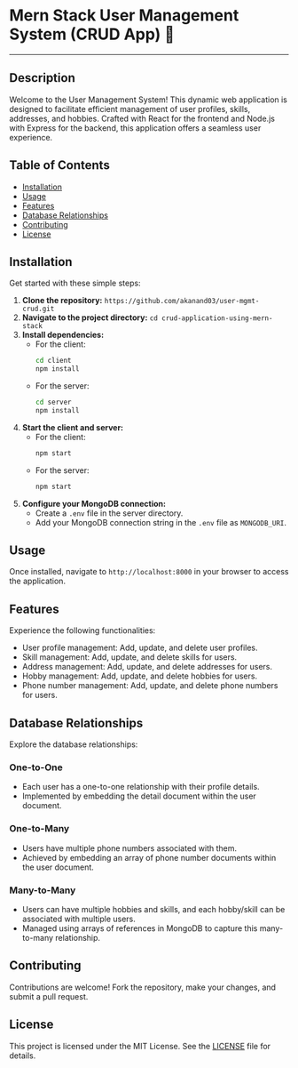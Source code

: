 # Mern Stack User Management System (CRUD App) 🚀
<hr>

## Description

Welcome to the User Management System! This dynamic web application is designed to facilitate efficient management of user profiles, skills, addresses, and hobbies. Crafted with React for the frontend and Node.js with Express for the backend, this application offers a seamless user experience.

## Table of Contents

- [Installation](#installation)
- [Usage](#usage)
- [Features](#features)
- [Database Relationships](#database-relationships)
- [Contributing](#contributing)
- [License](#license)

## Installation

Get started with these simple steps:

1. **Clone the repository:** `https://github.com/akanand03/user-mgmt-crud.git`
2. **Navigate to the project directory:** `cd crud-application-using-mern-stack`
3. **Install dependencies:**
   - For the client:
     ```bash
     cd client
     npm install
     ```
   - For the server:
     ```bash
     cd server
     npm install
     ```
4. **Start the client and server:**
   - For the client:
     ```bash
     npm start
     ```
   - For the server:
     ```bash
     npm start
     ```
5. **Configure your MongoDB connection:**
   - Create a `.env` file in the server directory.
   - Add your MongoDB connection string in the `.env` file as `MONGODB_URI`.

## Usage

Once installed, navigate to `http://localhost:8000` in your browser to access the application.

## Features

Experience the following functionalities:

- User profile management: Add, update, and delete user profiles.
- Skill management: Add, update, and delete skills for users.
- Address management: Add, update, and delete addresses for users.
- Hobby management: Add, update, and delete hobbies for users.
- Phone number management: Add, update, and delete phone numbers for users.

## Database Relationships

Explore the database relationships:

### One-to-One

- Each user has a one-to-one relationship with their profile details.
- Implemented by embedding the detail document within the user document.

### One-to-Many

- Users have multiple phone numbers associated with them.
- Achieved by embedding an array of phone number documents within the user document.

### Many-to-Many

- Users can have multiple hobbies and skills, and each hobby/skill can be associated with multiple users.
- Managed using arrays of references in MongoDB to capture this many-to-many relationship.

## Contributing

Contributions are welcome! Fork the repository, make your changes, and submit a pull request.

## License

This project is licensed under the MIT License. See the [LICENSE](LICENSE) file for details.
